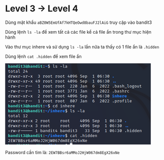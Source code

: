 # Level 3 -> Level 4
Dùng mật khẩu `aBZ0W5EmUfAf7kHTQeOwd8bauFJ2lAiG` truy cập vào bandit3

Dùng lệnh `ls -la` để xem tất cả các file kể cả file ẩn trong thư mục hiện hành

Vào thư mục inhere và sử dụng `ls -la` lần nữa ta thấy có 1 file ẩn là `.hidden`

Dùng lệnh `cat .hidden` để xem file ẩn

![level3_4](level3_4.png)

Password cần tìm là: `2EW7BBsr6aMMoJ2HjW067dm8EgX26xNe`
